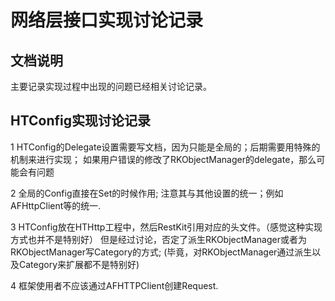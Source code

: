 # 网络层接口实现讨论记录

## 文档说明
主要记录实现过程中出现的问题已经相关讨论记录。

## HTConfig实现讨论记录
1 HTConfig的Delegate设置需要写文档，因为只能是全局的；后期需要用特殊的机制来进行实现；
如果用户错误的修改了RKObjectManager的delegate，那么可能会有问题

2 全局的Config直接在Set的时候作用; 注意其与其他设置的统一；例如AFHttpClient等的统一.

3 HTConfig放在HTHttp工程中，然后RestKit引用对应的头文件。（感觉这种实现方式也并不是特别好）
但是经过讨论，否定了派生RKObjectManager或者为RKObjectManager写Category的方式; (毕竟，对RKObjectManager通过派生以及Category来扩展都不是特别好)

4 框架使用者不应该通过AFHTTPClient创建Request.